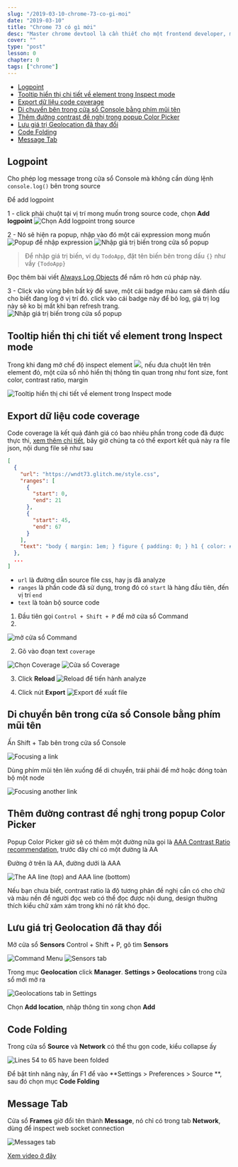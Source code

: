 ```yaml
---
slug: "/2019-03-10-chrome-73-co-gi-moi"
date: "2019-03-10"
title: "Chrome 73 có gì mới"
desc: "Master chrome devtool là cần thiết cho một frontend developer, mình sẽ bắt đầu series cập nhập những tính năng mới nhất của Chrome, theo như lộ trình định sẵn thì cứ 6 tuần nó sẽ có bản cập nhập mới cho Chrome"
cover: ""
type: "post"
lesson: 0
chapter: 0
tags: ["chrome"]
---
```


<!-- TOC -->

- [Logpoint](#logpoint)
- [Tooltip hiển thị chi tiết về element trong Inspect mode](#tooltip-hi%E1%BB%83n-th%E1%BB%8B-chi-ti%E1%BA%BFt-v%E1%BB%81-element-trong-inspect-mode)
- [Export dữ liệu code coverage](#export-d%E1%BB%AF-li%E1%BB%87u-code-coverage)
- [Di chuyển bên trong cửa sổ Console bằng phím mũi tên](#di-chuy%E1%BB%83n-b%C3%AAn-trong-c%E1%BB%ADa-s%E1%BB%95-console-b%E1%BA%B1ng-ph%C3%ADm-m%C5%A9i-t%C3%AAn)
- [Thêm đường contrast đề nghị trong popup Color Picker](#th%C3%AAm-%C4%91%C6%B0%E1%BB%9Dng-contrast-%C4%91%E1%BB%81-ngh%E1%BB%8B-trong-popup-color-picker)
- [Lưu giá trị Geolocation đã thay đổi](#l%C6%B0u-gi%C3%A1-tr%E1%BB%8B-geolocation-%C4%91%C3%A3-thay-%C4%91%E1%BB%95i)
- [Code Folding](#code-folding)
- [Message Tab](#message-tab)

<!-- /TOC -->


## Logpoint

Cho phép log message trong cửa sổ Console mà không cần dùng lệnh `console.log()` bên trong source

Để add logpoint

1 - click phải chuột tại vị trí mong muốn trong source code, chọn **Add logpoint**
![Chọn Add logpoint trong source](https://developers.google.com/web/updates/images/2019/01/add-logpoint.png)

2 - Nó sẽ hiện ra popup, nhập vào đó một cái expression mong muốn
![Popup để nhập expression](https://developers.google.com/web/updates/images/2019/01/breakpoint-editor.png)
![Nhập giá trị biến trong cửa sổ popup](https://developers.google.com/web/updates/images/2019/01/logpoint-expression.png)

> Để nhập giá trị biến, ví dụ `TodoApp`, đặt tên biến bên trong dấu `{}` như vầy `{TodoApp}`

Đọc thêm bài viết [Always Log Objects](https://medium.com/frontmen/art-of-debugging-with-chrome-devtools-ab7b5fd8e0b4#a4f3) để nắm rõ hơn cú pháp này.

3 - Click vào vùng bên bất kỳ để save, một cái badge màu cam sẽ đánh dấu cho biết đang log ở vị trí đó. click vào cái badge này để bỏ log, giá trị log này sẽ ko bị mất khi bạn refresh trang.
![Nhập giá trị biến trong cửa sổ popup](https://developers.google.com/web/updates/images/2019/01/logpoint-badge.png)

## Tooltip hiển thị chi tiết về element trong Inspect mode

Trong khi đang mở chế độ inspect element ![](https://developers.google.com/web/tools/chrome-devtools/images/shared/inspect.png), nếu đưa chuột lên trên element đó, một cửa sổ nhỏ hiển thị thông tin quan trong như font size, font color, contrast ratio, margin

![Tooltip hiển thị chi tiết về element trong Inspect mode](https://developers.google.com/web/updates/images/2019/01/inspect.png)

## Export dữ liệu code coverage

Code coverage là kết quả đánh giá có bao nhiêu phần trong code đã được thực thi, [xem thêm chi tiết](https://developers.google.com/web/updates/2017/04/devtools-release-notes#coverage), bây giờ chúng ta có thể export kết quả này ra file json, nội dung file sẽ như sau

```json
[
  {
    "url": "https://wndt73.glitch.me/style.css",
    "ranges": [
      {
        "start": 0,
        "end": 21
      },
      {
        "start": 45,
        "end": 67
      }
    ],
    "text": "body { margin: 1em; } figure { padding: 0; } h1 { color: #317EFB; }"
  },
  ...
]
```

- `url` là đường dẫn source file css, hay js đã analyze
- `ranges` là phần code đã sử dụng, trong đó có `start` là hàng đầu tiên, đến vị trí `end`
- `text` là toàn bộ source code

1. Đầu tiên gọi `Control + Shift + P` để mở cửa sổ Command
2. 
![mở cửa sổ Command](https://developers.google.com/web/updates/images/2019/01/command-menu.png)

2. Gõ vào đoạn text `coverage`

![Chọn Coverage](https://developers.google.com/web/updates/images/2019/01/show-coverage.png)
![Cửa sổ Coverage](https://developers.google.com/web/updates/images/2019/01/coverage.png)

3. Click **Reload** ![Reload](https://developers.google.com/web/tools/chrome-devtools/images/shared/reload.png) để tiến hành analyze

4. Click nút **Export** ![Export](https://developers.google.com/web/tools/chrome-devtools/images/shared/export.png) để xuất file

## Di chuyển bên trong cửa sổ Console bằng phím mũi tên

Ấn Shift + Tab bên trong cửa sổ Console

![Focusing a link](https://developers.google.com/web/updates/images/2019/01/focus1.png)

Dùng phím mũi tên lên xuống để di chuyển, trái phải để mở hoặc đóng toàn bộ một node

![Focusing another link](https://developers.google.com/web/updates/images/2019/01/focus2.png)

## Thêm đường contrast đề nghị trong popup Color Picker

Popup Color Picker giờ sẽ có thêm một đường nữa gọi là [AAA Contrast Ratio recommendation](https://www.w3.org/TR/UNDERSTANDING-WCAG20/visual-audio-contrast7.html), trước đây chỉ có một đường là AA

Đường ở trên là AA, đường dưới là AAA

![The AA line (top) and AAA line (bottom)](https://developers.google.com/web/updates/images/2019/01/AAA.png)

Nếu bạn chưa biết, contrast ratio là độ tương phản đề nghị cần có cho chữ và màu nền để người đọc web có thể đọc được nội dung, design thường thích kiểu chữ xám xám trong khi nó rất khó đọc.

## Lưu giá trị Geolocation đã thay đổi

Mở cửa sổ **Sensors** Control + Shift + P, gõ tìm **Sensors** 

![Command Menu](https://developers.google.com/web/updates/images/2019/01/command-menu.png)
![Sensors tab](https://developers.google.com/web/updates/images/2019/01/sensors.png)

Trong mục **Geolocation** click **Manager**. **Settings > Geolocations** trong cửa sổ mới mở ra

![Geolocations tab in Settings](https://developers.google.com/web/updates/images/2019/01/geolocations.png)

Chọn **Add location**, nhập thông tin xong chọn **Add**

## Code Folding

Trong cửa sổ **Source** và **Network** có thể thu gọn code, kiểu collapse ấy

![Lines 54 to 65 have been folded](https://developers.google.com/web/updates/images/2019/01/folding.png)

Để bật tính năng này, ấn F1 để vào **Settings > Preferences > Source **, sau đó chọn mục **Code Folding**

## Message Tab

Cửa sổ **Frames** giờ đổi tên thành **Message**, nó chỉ có trong tab **Network**, dùng để inspect web socket connection

![Messages tab](https://developers.google.com/web/updates/images/2019/01/messages.png)


[Xem video ở đây](https://www.youtube.com/watch?v=uddZX9ZK6wY&list=WL&index=2&t=0s)

